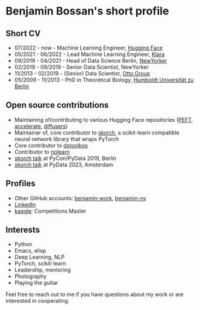 # Benjamin Bossan's short profile

## Short CV

* 07/2022 - now - Machine Learning Engineer, [Hugging Face](https://huggingface.co/)
* 05/2021 - 06/2022 - Lead Machine Learning Engineer, [Klara](https://www.klara.com/)
* 09/2019 - 04/2021 - Head of Data Science Berlin, [NewYorker](https://www.newyorker.de/)
* 02/2019 - 09/2019 - Senior Data Scientist, NewYorker
* 11/2013 - 02/2019 - (Senior) Data Scientist, [Otto Group](https://www.ottogroup.com/en/index.php)
* 05/2009 - 11/2013 - PhD in Theoretical Biology, [Humboldt Universität zu Berlin](https://edoc.hu-berlin.de/handle/18452/17512)

## Open source contributions

* Maintaining of/contributing to various Hugging Face repositories ([PEFT](https://github.com/huggingface/peft), [accelerate](https://github.com/huggingface/accelerate), [diffusers](https://github.com/huggingface/diffusers/))
* Maintainer of, core contributor to [skorch](https://github.com/skorch-dev/skorch), a scikit-learn compatible neural network library that wraps PyTorch
* Core contributor to [dstoolbox](https://github.com/ottogroup/dstoolbox)
* Contributor to [nolearn](https://github.com/dnouri/nolearn)
* [skorch talk](https://youtu.be/Qbu_DCBjVEk) at PyCon/PyData 2019, Berlin
* [skorch talk](https://youtu.be/y_n7BjDCS-M) at PyData 2023, Amsterdam

## Profiles

* Other GitHub accounts: [benjamin-work](https://github.com/benjamin-work), [benjamin-ny](https://github.com/benjamin-ny)
* [LinkedIn](https://www.linkedin.com/in/benjamin-bossan-3114a684)
* [kaggle](https://www.kaggle.com/benjaminbossan): Competitions Master

## Interests

* Python
* Emacs, elisp
* Deep Learning, NLP
* PyTorch, scikit-learn
* Leadership, mentoring
* Photography
* Playing the guitar

Feel free to reach out to me if you have questions about my work or are interested in cooperating.
